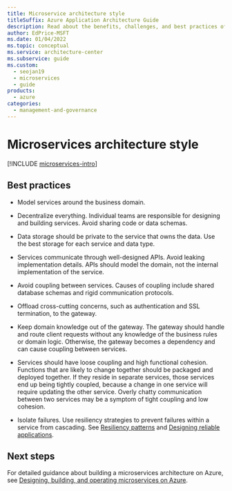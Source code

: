 ```yaml
---
title: Microservice architecture style
titleSuffix: Azure Application Architecture Guide
description: Read about the benefits, challenges, and best practices of the microservices architecture style on Azure.
author: EdPrice-MSFT
ms.date: 01/04/2022
ms.topic: conceptual
ms.service: architecture-center
ms.subservice: guide
ms.custom:
  - seojan19
  - microservices
  - guide
products:
  - azure
categories:
  - management-and-governance
---
```


# Microservices architecture style

[!INCLUDE [microservices-intro](../../includes/microservices-intro.md)]

## Best practices

- Model services around the business domain.

- Decentralize everything. Individual teams are responsible for designing and building services. Avoid sharing code or data schemas.

- Data storage should be private to the service that owns the data. Use the best storage for each service and data type.

- Services communicate through well-designed APIs. Avoid leaking implementation details. APIs should model the domain, not the internal implementation of the service.

- Avoid coupling between services. Causes of coupling include shared database schemas and rigid communication protocols.

- Offload cross-cutting concerns, such as authentication and SSL termination, to the gateway.

- Keep domain knowledge out of the gateway. The gateway should handle and route client requests without any knowledge of the business rules or domain logic. Otherwise, the gateway becomes a dependency and can cause coupling between services.

- Services should have loose coupling and high functional cohesion. Functions that are likely to change together should be packaged and deployed together. If they reside in separate services, those services end up being tightly coupled, because a change in one service will require updating the other service. Overly chatty communication between two services may be a symptom of tight coupling and low cohesion.

- Isolate failures. Use resiliency strategies to prevent failures within a service from cascading. See [Resiliency patterns](/azure/architecture/framework/resiliency/reliability-patterns) and [Designing reliable applications](/azure/architecture/framework/resiliency/principles).

## Next steps

For detailed guidance about building a microservices architecture on Azure, see [Designing, building, and operating microservices on Azure](../../microservices/index.md).

<!-- links -->

[resiliency-overview]: /azure/architecture/framework/resiliency/principles
[resiliency-patterns]: /azure/architecture/framework/resiliency/reliability-patterns
